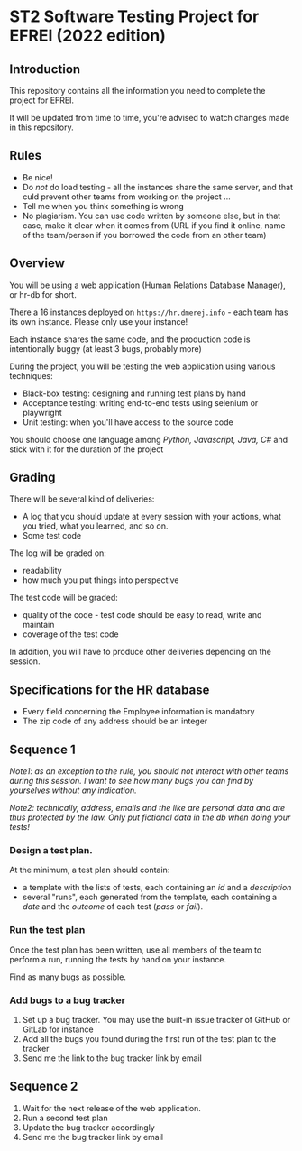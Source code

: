 # ST2 Software Testing Project for EFREI (2022 edition)

## Introduction

This repository contains all the information you need to complete the
project for EFREI.

It will be updated from time to time, you're advised to watch changes made
in this repository.

## Rules

* Be nice!
* Do *not* do load testing - all the instances share the same server, and that
  culd prevent other teams from working on the project ...
* Tell me when you think something is wrong
* No plagiarism. You can use code written by someone else, but in that case, make it clear when it comes from (URL if you find it online, name of the team/person if you borrowed the code from an other team)


## Overview

You will be using a web application (Human Relations Database Manager), or hr-db for short.

There a 16 instances deployed on `https://hr.dmerej.info` - each team has its own instance. Please only use your instance!

Each instance shares the same code, and the production code is intentionally buggy (at least 3 bugs, probably more)

During the project, you will be testing the web application using various techniques:

* Black-box testing: designing and running test plans by hand
* Acceptance testing: writing end-to-end tests using selenium or playwright
* Unit testing: when you'll have access to the source code

You should choose one language among *Python, Javascript, Java, C#* and stick with it for the duration of the project

## Grading

There will be several kind of deliveries:

* A log that you should update at every session with your actions, what you tried, what you learned, and so on.
* Some test code

The log will be graded on:

* readability
* how much you put things into perspective

The test code will be graded:

* quality of the code - test code should be easy to read, write and maintain
* coverage of the test code

In addition, you will have to produce other deliveries depending on the session.

## Specifications for the HR database

* Every field concerning the Employee information is mandatory
* The zip code of any address should be an integer

## Sequence 1

*Note1: as an exception to the rule, you should not interact with other
teams during this session. I want to see how many bugs you can find by
yourselves without any indication.*

*Note2: technically, address, emails and the like are personal data and are thus
protected by the law. Only put *fictional* data in the db when doing your tests!*


### Design a test plan.

At the minimum, a test plan should contain:

* a template with the lists of tests, each containing an *id* and a *description*
* several "runs", each generated from the template, each containing a *date* and the *outcome* of each test (*pass* or *fail*).

### Run the test plan

Once the test plan has been written, use all members of the team to perform a run, running the tests by hand on your instance.

Find as many bugs as possible.

### Add bugs to a bug tracker

1. Set up a bug tracker. You may use the built-in issue tracker of GitHub or GitLab for instance
2. Add all the bugs you found during the first run of the test plan to the tracker
3. Send me the link to the bug tracker link by email

## Sequence 2

1. Wait for the next release of the web application.
2. Run a second test plan
3. Update the bug tracker accordingly
4. Send me the bug tracker link by email
